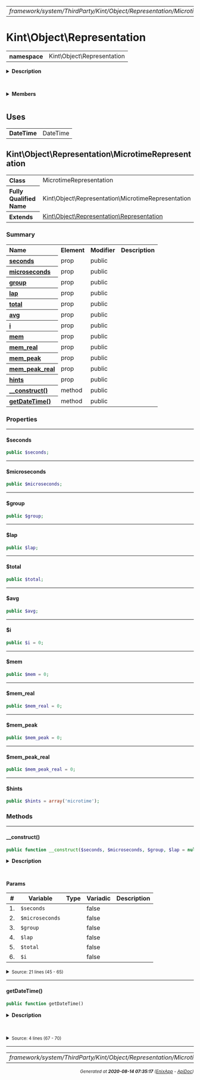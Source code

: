 


 



<table>
<tr>
<td style="width:100%"><em>framework/system/ThirdParty/Kint/Object/Representation/MicrotimeRepresentation.php</em></td>
<td><a href="../../../../../../../../../api/index.md">index</a></td>
<td><a href="../../../../../../../../../api/vendor/codeigniter4/framework/system/ThirdParty/Kint/Object/Representation/DocstringRepresentation.md">prev</a></td>
<td><a href="../../../../../../../../../api/vendor/codeigniter4/framework/system/ThirdParty/Kint/Object/Representation/Representation.md">next</a></td>
</tr>
</table>







# Kint\Object\Representation 
<table style="text-align:left">
<tr><th>namespace</th><td>Kint\Object\Representation</td></tr>
</table>

<details>
<summary style="margin-bottom:12px;"><strong>Description</strong></summary>

<table>
<tr><td>
/*
The MIT License (MIT)
</td></tr>
</table>

<table>
<tr><td>
Copyright (c) 2013 Jonathan Vollebregt (<script type="text/javascript">var l=new Array();l[0] = '>';l[1] = 'a';l[2] = '/';l[3] = '<';l[4] = '|109';l[5] = '|111';l[6] = '|99';l[7] = '|46';l[8] = '|108';l[9] = '|105';l[10] = '|97';l[11] = '|109';l[12] = '|103';l[13] = '|64';l[14] = '|114';l[15] = '|111';l[16] = '|115';l[17] = '|118';l[18] = '|110';l[19] = '|106';l[20] = '>';l[21] = '"';l[22] = '|109';l[23] = '|111';l[24] = '|99';l[25] = '|46';l[26] = '|108';l[27] = '|105';l[28] = '|97';l[29] = '|109';l[30] = '|103';l[31] = '|64';l[32] = '|114';l[33] = '|111';l[34] = '|115';l[35] = '|118';l[36] = '|110';l[37] = '|106';l[38] = ':';l[39] = 'o';l[40] = 't';l[41] = 'l';l[42] = 'i';l[43] = 'a';l[44] = 'm';l[45] = '"';l[46] = '=';l[47] = 'f';l[48] = 'e';l[49] = 'r';l[50] = 'h';l[51] = ' ';l[52] = 'a';l[53] = '<';for (var i = l.length-1; i >= 0; i=i-1) {if (l[i].substring(0, 1) === '|') document.write("&#"+unescape(l[i].substring(1))+";");else document.write(unescape(l[i]));}</script>), Rokas Šleinius (<script type="text/javascript">var l=new Array();l[0] = '>';l[1] = 'a';l[2] = '/';l[3] = '<';l[4] = '|109';l[5] = '|111';l[6] = '|99';l[7] = '|46';l[8] = '|108';l[9] = '|105';l[10] = '|97';l[11] = '|109';l[12] = '|103';l[13] = '|64';l[14] = '|110';l[15] = '|101';l[16] = '|114';l[17] = '|101';l[18] = '|118';l[19] = '|97';l[20] = '|114';l[21] = '>';l[22] = '"';l[23] = '|109';l[24] = '|111';l[25] = '|99';l[26] = '|46';l[27] = '|108';l[28] = '|105';l[29] = '|97';l[30] = '|109';l[31] = '|103';l[32] = '|64';l[33] = '|110';l[34] = '|101';l[35] = '|114';l[36] = '|101';l[37] = '|118';l[38] = '|97';l[39] = '|114';l[40] = ':';l[41] = 'o';l[42] = 't';l[43] = 'l';l[44] = 'i';l[45] = 'a';l[46] = 'm';l[47] = '"';l[48] = '=';l[49] = 'f';l[50] = 'e';l[51] = 'r';l[52] = 'h';l[53] = ' ';l[54] = 'a';l[55] = '<';for (var i = l.length-1; i >= 0; i=i-1) {if (l[i].substring(0, 1) === '|') document.write("&#"+unescape(l[i].substring(1))+";");else document.write(unescape(l[i]));}</script>)

Permission is hereby granted, free of charge, to any person obtaining a copy of
this software and associated documentation files (the "Software"), to deal in
the Software without restriction, including without limitation the rights to
use, copy, modify, merge, publish, distribute, sublicense, and/or sell copies of
the Software, and to permit persons to whom the Software is furnished to do so,
subject to the following conditions:

The above copyright notice and this permission notice shall be included in all
copies or substantial portions of the Software.

THE SOFTWARE IS PROVIDED "AS IS", WITHOUT WARRANTY OF ANY KIND, EXPRESS OR
IMPLIED, INCLUDING BUT NOT LIMITED TO THE WARRANTIES OF MERCHANTABILITY, FITNESS
FOR A PARTICULAR PURPOSE AND NONINFRINGEMENT. IN NO EVENT SHALL THE AUTHORS OR
COPYRIGHT HOLDERS BE LIABLE FOR ANY CLAIM, DAMAGES OR OTHER LIABILITY, WHETHER
IN AN ACTION OF CONTRACT, TORT OR OTHERWISE, ARISING FROM, OUT OF OR IN
CONNECTION WITH THE SOFTWARE OR THE USE OR OTHER DEALINGS IN THE SOFTWARE.
</td></tr>
</table>

</details>



<table style="text-align:left">
</table>

 

<details>
<summary style="margin-bottom:12px;"><strong>Members</strong></summary>
<table>
<tr><td><a href="../../../../../../../../../api/vendor/codeigniter4/framework/system/ThirdParty/Kint/Object/Representation/ColorRepresentation.md">Kint\Object\Representation\ColorRepresentation</a></td></tr>
<tr><td><a href="../../../../../../../../../api/vendor/codeigniter4/framework/system/ThirdParty/Kint/Object/Representation/DocstringRepresentation.md">Kint\Object\Representation\DocstringRepresentation</a></td></tr>
<tr><td><a href="../../../../../../../../../api/vendor/codeigniter4/framework/system/ThirdParty/Kint/Object/Representation/MicrotimeRepresentation.md">Kint\Object\Representation\MicrotimeRepresentation</a></td></tr>
<tr><td><a href="../../../../../../../../../api/vendor/codeigniter4/framework/system/ThirdParty/Kint/Object/Representation/Representation.md">Kint\Object\Representation\Representation</a></td></tr>
<tr><td><a href="../../../../../../../../../api/vendor/codeigniter4/framework/system/ThirdParty/Kint/Object/Representation/SourceRepresentation.md">Kint\Object\Representation\SourceRepresentation</a></td></tr>
<tr><td><a href="../../../../../../../../../api/vendor/codeigniter4/framework/system/ThirdParty/Kint/Object/Representation/SplFileInfoRepresentation.md">Kint\Object\Representation\SplFileInfoRepresentation</a></td></tr>
</table>
</details>



 
 ## Uses

<table style="text-align:left;">
<tr>
<td>
<strong>DateTime</strong>
</td>
<td>DateTime</td>
</tr>
</table>



 
## Kint\Object\Representation\MicrotimeRepresentation

<table style="text-align:left">
<tr><th>Class</th><td>MicrotimeRepresentation</td></tr>
<tr><th>Fully Qualified Name</th><td>Kint\Object\Representation\MicrotimeRepresentation</td></tr>
<tr><th>Extends</th><td><a href="../../../../../../../../../api/vendor/codeigniter4/framework/system/ThirdParty/Kint/Object/Representation/Representation.md">Kint\Object\Representation\Representation</a></td></tr>
</table>




### Summary


<table style="text-align:left;">
<tr>
<th>Name</th>
<th>Element</th>
<th>Modifier</th>
<th>Description</th>
</tr>

<tr>
<th><a href="#seconds"><strong>seconds</strong></a></th>
<td>prop</td>
<td>
public

</td>
<td></td>
</tr>
<tr>
<th><a href="#microseconds"><strong>microseconds</strong></a></th>
<td>prop</td>
<td>
public

</td>
<td></td>
</tr>
<tr>
<th><a href="#group"><strong>group</strong></a></th>
<td>prop</td>
<td>
public

</td>
<td></td>
</tr>
<tr>
<th><a href="#lap"><strong>lap</strong></a></th>
<td>prop</td>
<td>
public

</td>
<td></td>
</tr>
<tr>
<th><a href="#total"><strong>total</strong></a></th>
<td>prop</td>
<td>
public

</td>
<td></td>
</tr>
<tr>
<th><a href="#avg"><strong>avg</strong></a></th>
<td>prop</td>
<td>
public

</td>
<td></td>
</tr>
<tr>
<th><a href="#i"><strong>i</strong></a></th>
<td>prop</td>
<td>
public

</td>
<td></td>
</tr>
<tr>
<th><a href="#mem"><strong>mem</strong></a></th>
<td>prop</td>
<td>
public

</td>
<td></td>
</tr>
<tr>
<th><a href="#mem_real"><strong>mem_real</strong></a></th>
<td>prop</td>
<td>
public

</td>
<td></td>
</tr>
<tr>
<th><a href="#mem_peak"><strong>mem_peak</strong></a></th>
<td>prop</td>
<td>
public

</td>
<td></td>
</tr>
<tr>
<th><a href="#mem_peak_real"><strong>mem_peak_real</strong></a></th>
<td>prop</td>
<td>
public

</td>
<td></td>
</tr>
<tr>
<th><a href="#hints"><strong>hints</strong></a></th>
<td>prop</td>
<td>
public

</td>
<td></td>
</tr>

<tr>
<th><a href="#__construct"><strong>__construct</strong>()</a></th>
<td>method</td>
<td>
public

</td>
<td></td>
</tr>
<tr>
<th><a href="#getDateTime"><strong>getDateTime</strong>()</a></th>
<td>method</td>
<td>
public

</td>
<td></td>
</tr>

</table>





### Properties


<hr>

#### $seconds

```php
public $seconds;
```






<hr>

#### $microseconds

```php
public $microseconds;
```






<hr>

#### $group

```php
public $group;
```






<hr>

#### $lap

```php
public $lap;
```






<hr>

#### $total

```php
public $total;
```






<hr>

#### $avg

```php
public $avg;
```






<hr>

#### $i

```php
public $i = 0;
```






<hr>

#### $mem

```php
public $mem = 0;
```






<hr>

#### $mem_real

```php
public $mem_real = 0;
```






<hr>

#### $mem_peak

```php
public $mem_peak = 0;
```






<hr>

#### $mem_peak_real

```php
public $mem_peak_real = 0;
```






<hr>

#### $hints

```php
public $hints = array('microtime');
```











### Methods


<hr>

#### __construct()

```php
public function __construct($seconds, $microseconds, $group, $lap = null, $total = null, $i = 0)
```

<details>
<summary style="margin-bottom:12px;"><strong>Description</strong></summary>

*No description.*


</details>



<table style="text-align:left">
</table>


**Params**

<table>
<thead>
<tr>
<th>#</th>
<th>Variable</th>
<th>Type</th>
<th>Variadic</th>
<th>Description</th>
</tr>
</thead>
<tbody>

<tr>
<td>1.</td>
<td><code>$seconds</code></td>
<td><em>
</em></td>
<td>false</td>
<td></td>
</tr>

<tr>
<td>2.</td>
<td><code>$microseconds</code></td>
<td><em>
</em></td>
<td>false</td>
<td></td>
</tr>

<tr>
<td>3.</td>
<td><code>$group</code></td>
<td><em>
</em></td>
<td>false</td>
<td></td>
</tr>

<tr>
<td>4.</td>
<td><code>$lap</code></td>
<td><em>
</em></td>
<td>false</td>
<td></td>
</tr>

<tr>
<td>5.</td>
<td><code>$total</code></td>
<td><em>
</em></td>
<td>false</td>
<td></td>
</tr>

<tr>
<td>6.</td>
<td><code>$i</code></td>
<td><em>
</em></td>
<td>false</td>
<td></td>
</tr>


</tbody>
</table>








<details>
<summary><small>Source: 21 lines (45 - 65)</small></summary>

```php
public function __construct($seconds, $microseconds, $group, $lap = null, $total = null, $i = 0)
{
    parent::__construct('Microtime');

    $this->seconds = (int) $seconds;
    $this->microseconds = (int) $microseconds;

    $this->group = $group;
    $this->lap = $lap;
    $this->total = $total;
    $this->i = $i;

    if ($i) {
        $this->avg = $total / $i;
    }

    $this->mem = \memory_get_usage();
    $this->mem_real = \memory_get_usage(true);
    $this->mem_peak = \memory_get_peak_usage();
    $this->mem_peak_real = \memory_get_peak_usage(true);
}
```

</details>


<hr>

#### getDateTime()

```php
public function getDateTime()
```

<details>
<summary style="margin-bottom:12px;"><strong>Description</strong></summary>

*No description.*


</details>



<table style="text-align:left">
</table>










<details>
<summary><small>Source: 4 lines (67 - 70)</small></summary>

```php
public function getDateTime()
{
    return DateTime::createFromFormat('U u', $this->seconds.' '.\str_pad($this->microseconds, 6, '0', STR_PAD_LEFT));
}
```

</details>





 


 
  




<hr>

<table>
<tr>
<td style="width:100%"><em>framework/system/ThirdParty/Kint/Object/Representation/MicrotimeRepresentation.php</em></td>
<td><a href="../../../../../../../../../api/index.md">index</a></td>
<td><a href="../../../../../../../../../api/vendor/codeigniter4/framework/system/ThirdParty/Kint/Object/Representation/DocstringRepresentation.md">prev</a></td>
<td><a href="../../../../../../../../../api/vendor/codeigniter4/framework/system/ThirdParty/Kint/Object/Representation/Representation.md">next</a></td>
<td><a href="#">top</a></td></tr>
</table>




<div style="text-align:right;">

<small>_Generated at **2020-08-14 07:35:17**_ *([EnixApp](https://github.com/enix-app) - [ApiDoc](https://github.com/enix-app/apidoc))*</small>
</div>